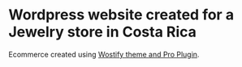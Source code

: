 # Wordpress website created for a Jewelry store in Costa Rica

Ecommerce created using [Wostify theme and Pro Plugin](https://woostify.com/pro/).